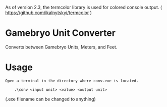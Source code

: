 As of version 2.3, the termcolor library is used for colored console output.
( https://github.com/ikalnytskyi/termcolor )

# Gamebryo Unit Converter

 Converts between Gamebryo Units, Meters, and Feet.

# Usage
	Open a terminal in the directory where conv.exe is located.
	
		.\conv <input unit> <value> <output unit>

(.exe filename can be changed to anything)
